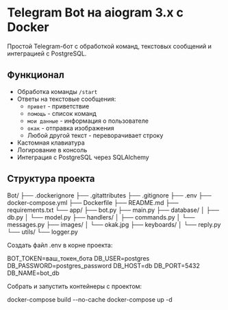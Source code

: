 ﻿# Telegram Bot на aiogram 3.x с Docker

Простой Telegram-бот с обработкой команд, текстовых сообщений и интеграцией с PostgreSQL.

## Функционал
- Обработка команды `/start`
- Ответы на текстовые сообщения:
  - `привет` - приветствие
  - `помощь` - список команд
  - `мои данные` - информация о пользователе
  - `окак` - отправка изображения
  - Любой другой текст - переворачивает строку
- Кастомная клавиатура
- Логирование в консоль
- Интеграция с PostgreSQL через SQLAlchemy

## Структура проекта

Bot/
├── .dockerignore
├── .gitattributes
├── .gitignore
├── .env
├── docker-compose.yml
├── Dockerfile
├── README.md
├── requirements.txt
└── app/
├── bot.py
├── main.py
├── database/
│ ├── db.py
│ └── model.py
├── handlers/
│ ├── commands.py
│ └── messages.py
├── images/
│ └── okak.jpg
├── keyboards/
│ └── reply.py
└── utils/
└── logger.py

Создать файл .env в корне проекта:

BOT_TOKEN=ваш_токен_бота
DB_USER=postgres
DB_PASSWORD=postgres_password
DB_HOST=db
DB_PORT=5432
DB_NAME=bot_db

Собрать и запустить контейнеры с проектом:

docker-compose build --no-cache
docker-compose up -d